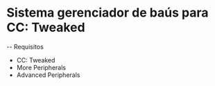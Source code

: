 # Sistema gerenciador de baús para CC: Tweaked

-- Requisitos
- CC: Tweaked
- More Peripherals
- Advanced Peripherals
